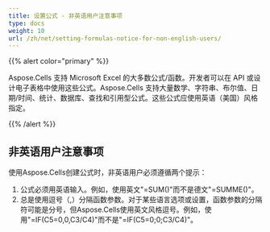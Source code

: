 ```yaml
---
title: 设置公式 - 非英语用户注意事项
type: docs
weight: 10
url: /zh/net/setting-formulas-notice-for-non-english-users/
---
```


{{% alert color="primary" %}} 

Aspose.Cells 支持 Microsoft Excel 的大多数公式/函数。开发者可以在 API 或设计电子表格中使用这些公式。Aspose.Cells 支持大量数学、字符串、布尔值、日期/时间、统计、数据库、查找和引用型公式。这些公式应使用英语（美国）风格指定。

{{% /alert %}} 
## **非英语用户注意事项**
使用Aspose.Cells创建公式时，非英语用户必须遵循两个提示：

1. 公式必须用英语输入。例如，使用英文"=SUM()"而不是德文"=SUMME()"。
1. 总是使用逗号（,）分隔函数参数。对于某些语言选项或设置，函数参数的分隔符可能是分号，但Aspose.Cells使用英文风格逗号。例如，使用"=IF(C5=0,0,C3/C4)"而不是"=IF(C5=0;0;C3/C4)"。

